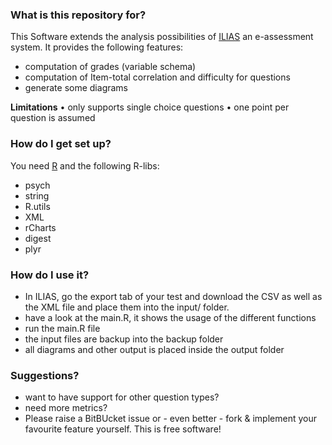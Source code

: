 ### What is this repository for? ###

This Software extends the analysis possibilities of [ILIAS](ilias.de) an e-assessment system. It provides the following features:
* computation of grades (variable schema)
* computation of Item-total correlation and difficulty for questions
* generate some diagrams

**Limitations**
• only supports single choice questions
• one point per question is assumed

### How do I get set up? ###

You need [R](http://www.r-project.org/) and the following R-libs:
* psych
* string
* R.utils
* XML
* rCharts
* digest
* plyr

### How do I use it? ###

* In ILIAS, go the export tab of your test and download the CSV as well as the XML file and place them into the input/ folder.
* have a look at the main.R, it shows the usage of the different functions
* run the main.R file
* the input files are backup into the backup folder
* all diagrams and other output is placed inside the output folder

### Suggestions? ###

* want to have support for other question types?
* need more metrics?
* Please raise a BitBUcket issue or - even better - fork & implement your favourite feature yourself. This is free software!